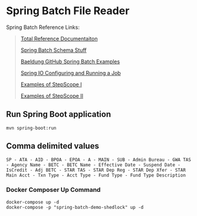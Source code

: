 # Spring Batch File Reader

Spring Batch Reference Links:
> [Total Reference Documentaiton](https://docs.spring.io/spring-batch/docs/current/reference/html/index.html)
> 
> [Spring Batch Schema Stuff](https://docs.spring.io/spring-batch/docs/current/reference/html/schema-appendix.html)
> 
> [Baeldung GitHub Spring Batch Examples](https://github.com/eugenp/tutorials/tree/master/spring-batch)
> 
> [Spring IO Configuring and Running a Job](https://docs.spring.io/spring-batch/docs/current/reference/html/job.html)
> 
> [Examples of StepScope I](https://www.programcreek.com/java-api-examples/?api=org.springframework.batch.core.configuration.annotation.StepScope)
> 
> [Examples of StepScope II](https://www.programcreek.com/java-api-examples/?code=michaelhoffmantech%2Fpatient-batch-loader%2Fpatient-batch-loader-master%2Fsrc%2Fmain%2Fjava%2Fcom%2Fpluralsight%2Fspringbatch%2Fpatientbatchloader%2Fconfig%2FBatchJobConfiguration.java)

## Run Spring Boot application
```
mvn spring-boot:run
```
## Comma delimited values
```
SP - ATA - AID - BPOA - EPOA - A - MAIN - SUB - Admin Bureau - GWA TAS - Agency Name - BETC - BETC Name - Effective Date - Suspend Date - IsCredit - Adj BETC - STAR TAS - STAR Dep Reg - STAR Dep Xfer - STAR Main Acct - Txn Type - Acct Type - Fund Type - Fund Type Description
```

### Docker Composer Up Command
```
docker-compose up -d
docker-compose -p "spring-batch-demo-shedlock" up -d
```
